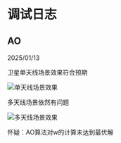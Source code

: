 # 调试日志

## AO

2025/01/13

卫星单天线场景效果符合预期

![单天线场景效果](./../../../../02workspace/LearningEMS-tyz/Learning_Curves/AO/1_10000_3_120_0.99_0.999_5e-05_5e-04_seed00024_20250113_200855.png)

多天线场景依然有问题

![多天线场景效果](./../../../../02workspace/LearningEMS-tyz/Learning_Curves/AO/4_10000_2_120_0.99_0.999_5e-05_5e-04_seed00024_20250113_195112.png)

怀疑：AO算法对w的计算未达到最优解
